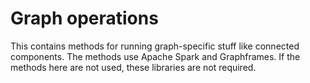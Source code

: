 # Graph operations

This contains methods for running graph-specific stuff like connected components. The methods use Apache Spark and Graphframes. If the methods here are not used, these libraries are not required.

